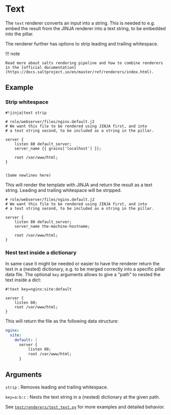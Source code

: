 # Text

The `text` renderer converts an input into a string. This is needed to e.g. embed the result from the JINJA renderer into a text string, to be embedded into the pillar.

The renderer further has options to strip leading and trailing whitespace.

!!! note

    Read more about salts rendering pipeline and how to combine renderers in the [official documentation](https://docs.saltproject.io/en/master/ref/renderers/index.html).

## Example

### Strip whitespace

```jinja
#!jinja|text strip

# role/webserver/files/nginx.default.j2
# We want this file to be rendered using JINJA first, and into
# a text string second, to be included as a string in the pillar.

server {
    listen 80 default_server;
    server_name {{ grains['localhost'] }};

    root /var/www/html;
}


(Some newlines here)
```

This will render the template with JINJA and return the result as a text string. Leading and trailing whitespace will be stripped.

```
# role/webserver/files/nginx.default.j2
# We want this file to be rendered using JINJA first, and into
# a text string second, to be included as a string in the pillar.

server {
    listen 80 default_server;
    server_name the-machine-hostname;

    root /var/www/html;
}
```

### Nest text inside a dictionary

In same case it might be needed or easier to have the renderer return the text in a (nested) dictionary, e.g. to be merged correctly into a specific pillar data file. The optional `key` arguments allows to give a "path" to nested the text inside a dict:

```
#!text key=nginx:site:default

server {
    listen 80;
    root /var/www/html;
}
```

This will return the file as the following data structure:

```yaml
nginx:
  site:
    default: |
      server {
          listen 80;
          root /var/www/html;
      }
```

## Arguments

`strip`
: Removes leading and trailing whitespace.

`key=a:b:c`
: Nests the text string in a (nested) dictionary at the given path.

See [`test/renderers/test_text.py`](https://github.com/jgraichen/salt-tower/blob/main/test/renderers/test_text.py) for more examples and detailed behavior.
